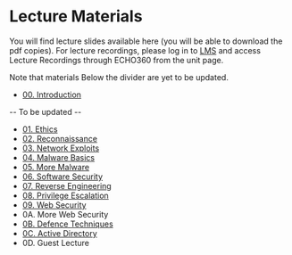 # Lecture Materials

You will find lecture slides available here (you will be able to download the pdf copies). For lecture recordings, please log in to [LMS](https://lms.uwa.edu.au/) and access Lecture Recordings through ECHO360 from the unit page.

Note that materials Below the divider are yet to be updated.

* [00. Introduction](https://github.com/uwacyber/cits3006/blob/2023S2/cits3006-lectures/00.Introduction.pdf)

-- To be updated --
* [01. Ethics](https://github.com/uwacyber/cits3006/blob/2023S2/cits3006-lectures/01.Ethics.pdf)
* [02. Reconnaissance](https://github.com/uwacyber/cits3006/blob/2023S2/cits3006-lectures/02.Reconnaissance.pdf)
* [03. Network Exploits](https://github.com/uwacyber/cits3006/blob/2023S2/cits3006-lectures/03.Network\_Exploits.pdf)
* [04. Malware Basics](https://github.com/uwacyber/cits3006/blob/2023S2/cits3006-lectures/04.Malware\_Basics.pdf)
* [05. More Malware](https://github.com/uwacyber/cits3006/blob/2023S2/cits3006-lectures/05.More\_Malware.pdf)
* [06. Software Security](https://github.com/uwacyber/cits3006/blob/2023S2/cits3006-lectures/06.Software\_Security.pdf)
* [07. Reverse Engineering](https://github.com/uwacyber/cits3006/blob/2023S2/cits3006-lectures/07.Reverse\_Engineering.pdf)
* [08. Privilege Escalation](https://github.com/uwacyber/cits3006/blob/2023S2/cits3006-lectures/08.Privilege\_Escalation.pdf)
* [09. Web Security](https://github.com/uwacyber/cits3006/blob/2023S2/cits3006-lectures/09.Web\_Security.pdf)
* 0A. More Web Security
* [0B. Defence Techniques](https://github.com/uwacyber/cits3006/blob/2023S2/cits3006-lectures/0B.Defence\_Techniques.pdf)
* [0C. Active Directory](https://github.com/uwacyber/cits3006/blob/2023S2/cits3006-lectures/0C.Active\_Directory.pdf)
* 0D. Guest Lecture
